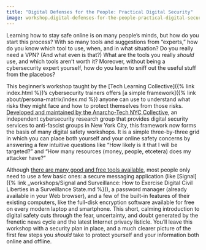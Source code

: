 ```yaml
---
title: "Digital Defenses for the People: Practical Digital Security"
image: workshop.digital-defenses-for-the-people-practical-digital-security.square.png
---
```


Learning how to stay safe online is on many people&rsquo;s minds, but how do you start this process? With so many tools and suggestions from &ldquo;experts,&rdquo; how do you know which tool to use, when, and in what situation? Do you really need a VPN? (And what even is that?) What are the tools you really *should* use, and which tools aren&rsquo;t worth it? Moreover, without being a cybersecurity expert yourself, how do you learn to sniff out the useful stuff from the placebos?

This beginner&rsquo;s workshop taught by the [Tech Learning Collective]({% link index.html %})&rsquo;s cybersecurity trainers offers [a simple framework]({% link about/persona-matrix/index.md %}) anyone can use to understand what risks they might face and how to protect themselves from those risks. [Developed and maintained by the Anarcho-Tech NYC Collective](https://github.com/AnarchoTechNYC/meta/wiki/Persona-based-training-matrix), an independent cybersecurity research group that provides digital security services to anti-fascist groups in New York City, this framework now forms the basis of many digital safety workshops. It is a simple three-by-three grid in which you can place both yourself and your online safety concerns by answering a few intuitive questions like &ldquo;How likely is it that I will be targeted?&rdquo; and &ldquo;How many resources (money, people, etcetera) does my attacker have?&rdquo;

Although [there are many good and free tools available](https://prism-break.org/en/), most people only need to use a few basic ones: a secure messaging application (like [Signal]({% link _workshops/Signal and Surveillance: How to Exercise Digital Civil Liberties in a Surveillance State.md %})), a password manager (already available in your Web browser), and a few of the built-in features of their existing computers, like the full-disk encryption software available for free on every modern laptop and smartphone. This short, calming introduction to digital safety cuts through the fear, uncertainty, and doubt generated by the frenetic news cycle and the latest Internet privacy listicle. You&rsquo;ll leave this workshop with a security plan in place, and a much clearer picture of the first few steps you *should* take to protect yourself and your information both online and offline.

